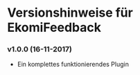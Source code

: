 # Versionshinweise für EkomiFeedback

### v1.0.0 (16-11-2017)

- Ein komplettes funktionierendes Plugin